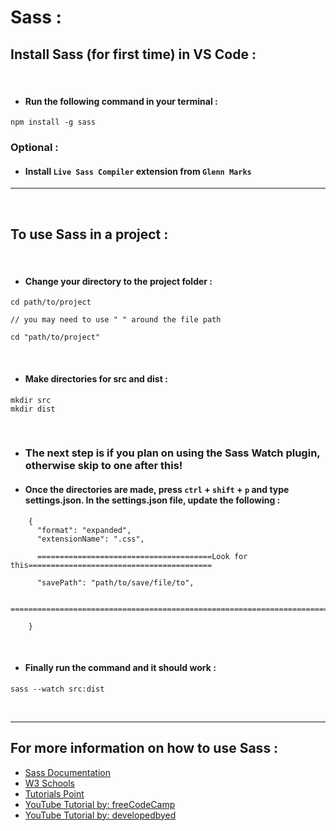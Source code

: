 <h1><strong>Sass :</strong></h1>

## **Install Sass (for first time) in VS Code :**

<br>

- #### Run the following command in your terminal :

```
npm install -g sass
```

### **Optional :**

- #### Install **`Live Sass Compiler`** extension from **`Glenn Marks`**

---

<br>

## **To use Sass in a project :**

<br>

- #### Change your directory to the project folder :

```
cd path/to/project

// you may need to use " " around the file path

cd "path/to/project"
```

<br>

- #### Make directories for **src** and **dist** :

```
mkdir src
mkdir dist
```

<br>

- ### The next step is if you plan on using the Sass Watch plugin, otherwise skip to one after this!
- #### Once the directories are made, press `ctrl` + `shift` + `p` and type **settings.json**. In the settings.json file, update the following :

```
    {
      "format": "expanded",
      "extensionName": ".css",

      =======================================Look for this=========================================

      "savePath": "path/to/save/file/to",

      =============================================================================================

    }
```

<br>

- #### Finally run the command and it should work :

```
sass --watch src:dist
```

<br>

---

## **For more information on how to use Sass :**

- [Sass Documentation](https://sass-lang.com/documentation)
- [W3 Schools](https://www.w3schools.com/sass/)
- [Tutorials Point](https://www.tutorialspoint.com/sass/index.htm)
- [YouTube Tutorial by: freeCodeCamp ](https://www.youtube.com/watch?v=_a5j7KoflTs&t=1382s)
- [YouTube Tutorial by: developedbyed](https://www.youtube.com/watch?v=Zz6eOVaaelI)
